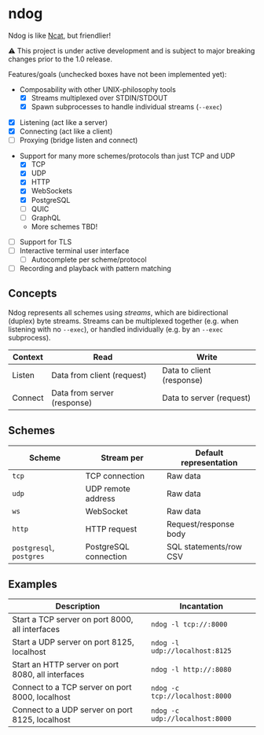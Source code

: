 # ndog

Ndog is like [Ncat](https://nmap.org/ncat/), but friendlier!

:warning: This project is under active development and is subject to major
breaking changes prior to the 1.0 release.

Features/goals (unchecked boxes have not been implemented yet):

- Composability with other UNIX-philosophy tools
	- [x] Streams multiplexed over STDIN/STDOUT
	- [x] Spawn subprocesses to handle individual streams (`--exec`)
- [x] Listening (act like a server)
- [x] Connecting (act like a client)
- [ ] Proxying (bridge listen and connect)
- Support for many more schemes/protocols than just TCP and UDP
	- [x] TCP
	- [x] UDP
	- [x] HTTP
	- [x] WebSockets
	- [x] PostgreSQL
	- [ ] QUIC
	- [ ] GraphQL
	- More schemes TBD!
- [ ] Support for TLS
- [ ] Interactive terminal user interface
	- [ ] Autocomplete per scheme/protocol
- [ ] Recording and playback with pattern matching

## Concepts

Ndog represents all schemes using _streams_, which are bidirectional (duplex)
byte streams. Streams can be multiplexed together (e.g. when listening with no
`--exec`), or handled individually (e.g. by an `--exec` subprocess).

| Context | Read | Write |
| --- | --- | --- |
| Listen | Data from client (request) | Data to client (response) |
| Connect | Data from server (response) | Data to server (request) |

## Schemes

| Scheme                   | Stream per            | Default representation |
| ---                      | ---                   | ----                   |
| `tcp`                    | TCP connection        | Raw data               |
| `udp`                    | UDP remote address    | Raw data               |
| `ws`                     | WebSocket             | Raw data               |
| `http`                   | HTTP request          | Request/response body  |
| `postgresql`, `postgres` | PostgreSQL connection | SQL statements/row CSV |

## Examples

| Description                                       | Incantation                    |
| ---                                               | ---                            |
| Start a TCP server on port 8000, all interfaces   | `ndog -l tcp://:8000`          |
| Start a UDP server on port 8125, localhost        | `ndog -l udp://localhost:8125` |
| Start an HTTP server on port 8080, all interfaces | `ndog -l http://:8080`         |
| Connect to a TCP server on port 8000, localhost   | `ndog -c tcp://localhost:8000` |
| Connect to a UDP server on port 8125, localhost   | `ndog -c udp://localhost:8000` |
